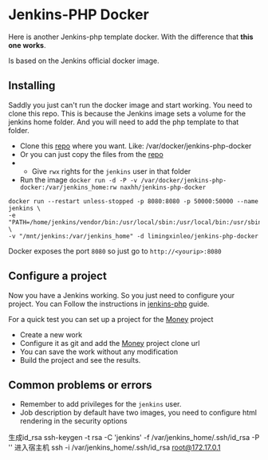 Jenkins-PHP Docker
=========

Here is another Jenkins-php template docker.
With the difference that **this one works**.

Is based on the Jenkins official docker image.


Installing
----

Saddly you just can't run the docker image and start working. You need to clone this repo. This is because the Jenkins image sets a volume for the jenkins home folder. And you will need to add the php template to that folder.

- Clone this [repo] where you want. Like: /var/docker/jenkins-php-docker
- Or you can just copy the files from the [repo]
- - Give `rwx` rights for the `jenkins` user in that folder
- Run the image `docker run -d -P -v /var/docker/jenkins-php-docker:/var/jenkins_home:rw naxhh/jenkins-php-docker`
~~~
docker run --restart unless-stopped -p 8080:8080 -p 50000:50000 --name jenkins \
-e "PATH=/home/jenkins/vendor/bin:/usr/local/sbin:/usr/local/bin:/usr/sbin:/usr/bin:/sbin:/bin" \
-v "/mnt/jenkins:/var/jenkins_home" -d limingxinleo/jenkins-php-docker
~~~

Docker exposes the port `8080` so just go to `http://<yourip>:8080`

Configure a project
-----------

Now you have a Jenkins working.
So you just need to configure your project. You can Follow the instructions in [jenkins-php] guide.

For a quick test you can set up a project for the [Money] project

- Create a new work
- Configure it as git and add the [Money] project clone url
- You can save the work without any modification
- Build the project and see the results.


Common problems or errors
---
- Remember to add privileges for the `jenkins` user.
- Job description by default have two images, you need to configure html rendering in the security options


[jenkins-php]:http://jenkins-php.org/integration.html
[Money]:https://github.com/sebastianbergmann/money
[repo]:https://github.com/naxhh/jenkins-php-docker.git

生成id_rsa
ssh-keygen -t rsa -C 'jenkins' -f /var/jenkins_home/.ssh/id_rsa -P ''
进入宿主机
ssh -i /var/jenkins_home/.ssh/id_rsa root@172.17.0.1